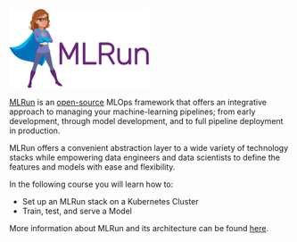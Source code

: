<img src="./../assets/logo.png" width="250x" alt="mlrun">

[MLRun](https://www.iguazio.com/open-source/mlrun/) is an [open-source](https://github.com/mlrun/mlrun) MLOps framework 
that offers an integrative approach to managing your machine-learning pipelines; from early development, through model development, 
and to full pipeline deployment in production.

MLRun offers a convenient abstraction layer to a wide variety of technology stacks while empowering data engineers 
and data scientists to define the features and models with ease and flexibility.

In the following course you will learn how to:

- Set up an MLRun stack on a Kubernetes Cluster
- Train, test, and serve a Model

More information about MLRun and its architecture can be found [here](https://docs.mlrun.org/en/latest).
